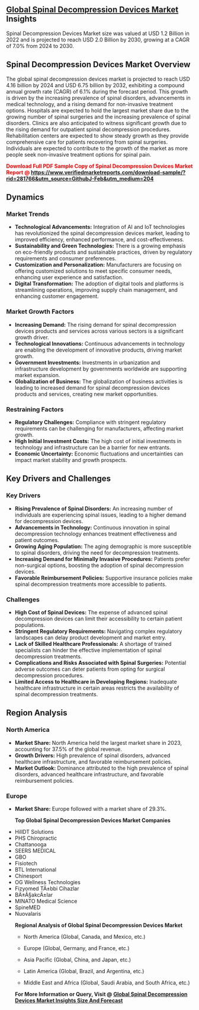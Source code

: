 <h2><a href="https://www.verifiedmarketreports.com/download-sample/?rid=281766&amp;utm_source=GithubJ&amp;utm_medium=204" target="_blank">Global Spinal Decompression Devices Market</a> Insights</h2><p>Spinal Decompression Devices Market size was valued at USD 1.2 Billion in 2022 and is projected to reach USD 2.0 Billion by 2030, growing at a CAGR of 7.0% from 2024 to 2030.</p><p> <h2>Spinal Decompression Devices Market Overview</h2> <p>The global spinal decompression devices market is projected to reach USD 4.16 billion by 2024 and USD 6.75 billion by 2032, exhibiting a compound annual growth rate (CAGR) of 6.1% during the forecast period. This growth is driven by the increasing prevalence of spinal disorders, advancements in medical technology, and a rising demand for non-invasive treatment options. Hospitals are expected to hold the largest market share due to the growing number of spinal surgeries and the increasing prevalence of spinal disorders. Clinics are also anticipated to witness significant growth due to the rising demand for outpatient spinal decompression procedures. Rehabilitation centers are expected to show steady growth as they provide comprehensive care for patients recovering from spinal surgeries. Individuals are expected to contribute to the growth of the market as more people seek non-invasive treatment options for spinal pain. </p> <p><strong><p><span class=""><span style="color: #ff0000;"><strong>Download Full PDF Sample Copy of Spinal Decompression Devices Market Report</strong> @ </span><a href="https://www.verifiedmarketreports.com/download-sample/?rid=281766&amp;utm_source=GithubJ-Feb&amp;utm_medium=204" target="_blank">https://www.verifiedmarketreports.com/download-sample/?rid=281766&amp;utm_source=GithubJ-Feb&amp;utm_medium=204</a></span></p></strong></p> <h2>Dynamics</h2> <h3>Market Trends</h3> <ul> <li><strong>Technological Advancements:</strong> Integration of AI and IoT technologies has revolutionized the spinal decompression devices market, leading to improved efficiency, enhanced performance, and cost-effectiveness. </li> <li><strong>Sustainability and Green Technologies:</strong> There is a growing emphasis on eco-friendly products and sustainable practices, driven by regulatory requirements and consumer preferences. </li> <li><strong>Customization and Personalization:</strong> Manufacturers are focusing on offering customized solutions to meet specific consumer needs, enhancing user experience and satisfaction. </li> <li><strong>Digital Transformation:</strong> The adoption of digital tools and platforms is streamlining operations, improving supply chain management, and enhancing customer engagement. </li> </ul> <h3>Market Growth Factors</h3> <ul> <li><strong>Increasing Demand:</strong> The rising demand for spinal decompression devices products and services across various sectors is a significant growth driver. </li> <li><strong>Technological Innovations:</strong> Continuous advancements in technology are enabling the development of innovative products, driving market growth. </li> <li><strong>Government Investments:</strong> Investments in urbanization and infrastructure development by governments worldwide are supporting market expansion. </li> <li><strong>Globalization of Business:</strong> The globalization of business activities is leading to increased demand for spinal decompression devices products and services, creating new market opportunities. </li> </ul> <h3>Restraining Factors</h3> <ul> <li><strong>Regulatory Challenges:</strong> Compliance with stringent regulatory requirements can be challenging for manufacturers, affecting market growth. </li> <li><strong>High Initial Investment Costs:</strong> The high cost of initial investments in technology and infrastructure can be a barrier for new entrants. </li> <li><strong>Economic Uncertainty:</strong> Economic fluctuations and uncertainties can impact market stability and growth prospects. </li> </ul> <h2>Key Drivers and Challenges</h2> <h3>Key Drivers</h3> <ul> <li><strong>Rising Prevalence of Spinal Disorders:</strong> An increasing number of individuals are experiencing spinal issues, leading to a higher demand for decompression devices. </li> <li><strong>Advancements in Technology:</strong> Continuous innovation in spinal decompression technology enhances treatment effectiveness and patient outcomes. </li> <li><strong>Growing Aging Population:</strong> The aging demographic is more susceptible to spinal disorders, driving the need for decompression treatments. </li> <li><strong>Increasing Demand for Minimally Invasive Procedures:</strong> Patients prefer non-surgical options, boosting the adoption of spinal decompression devices. </li> <li><strong>Favorable Reimbursement Policies:</strong> Supportive insurance policies make spinal decompression treatments more accessible to patients. </li> </ul> <h3>Challenges</h3> <ul> <li><strong>High Cost of Spinal Devices:</strong> The expense of advanced spinal decompression devices can limit their accessibility to certain patient populations. </li> <li><strong>Stringent Regulatory Requirements:</strong> Navigating complex regulatory landscapes can delay product development and market entry. </li> <li><strong>Lack of Skilled Healthcare Professionals:</strong> A shortage of trained specialists can hinder the effective implementation of spinal decompression treatments. </li> <li><strong>Complications and Risks Associated with Spinal Surgeries:</strong> Potential adverse outcomes can deter patients from opting for surgical decompression procedures. </li> <li><strong>Limited Access to Healthcare in Developing Regions:</strong> Inadequate healthcare infrastructure in certain areas restricts the availability of spinal decompression treatments. </li> </ul> <h2>Region Analysis</h2> <h3>North America</h3> <ul> <li><strong>Market Share:</strong> North America held the largest market share in 2023, accounting for 37.5% of the global revenue. </li> <li><strong>Growth Drivers:</strong> High prevalence of spinal disorders, advanced healthcare infrastructure, and favorable reimbursement policies. </li> <li><strong>Market Outlook:</strong> Dominance attributed to the high prevalence of spinal disorders, advanced healthcare infrastructure, and favorable reimbursement policies. </li> </ul> <h3>Europe</h3> <ul> <li><strong>Market Share:</strong> Europe followed with a market share of 29.3%. </li> </p><p><strong>Top Global Spinal Decompression Devices Market Companies</strong></p><div data-test-id=""><p><li>HillDT Solutions</li><li> PHS Chiropractic</li><li> Chattanooga</li><li> SEERS MEDICAL</li><li> GBO</li><li> Fisiotech</li><li> BTL International</li><li> Chinesport</li><li> OG Wellness Technologies</li><li> Fizyomed TÄ±bbi Cihazlar</li><li> BÄ±Ã§akcÄ±lar</li><li> MINATO Medical Science</li><li> SpineMED</li><li> Nuovalaris</li></p><div><strong>Regional Analysis of&nbsp;Global Spinal Decompression Devices Market</strong></div><ul><li dir="ltr"><p dir="ltr">North America&nbsp;(Global, Canada, and Mexico, etc.)</p></li><li dir="ltr"><p dir="ltr">Europe (Global, Germany, and France, etc.)</p></li><li dir="ltr"><p dir="ltr">Asia Pacific&nbsp;(Global, China, and Japan, etc.)</p></li><li dir="ltr"><p dir="ltr">Latin America&nbsp;(Global, Brazil, and Argentina, etc.)</p></li><li dir="ltr">Middle East and Africa&nbsp;(Global, Saudi Arabia, and South Africa, etc.)</li></ul><p><strong>For More Information or Query, Visit @&nbsp;</strong><strong><a href="https://www.verifiedmarketreports.com/product/spinal-decompression-devices-market/?utm_source=GithubJ&amp;utm_medium=204" target="_blank">Global Spinal Decompression Devices Market Insights Size And Forecast</a></strong></p></div>
